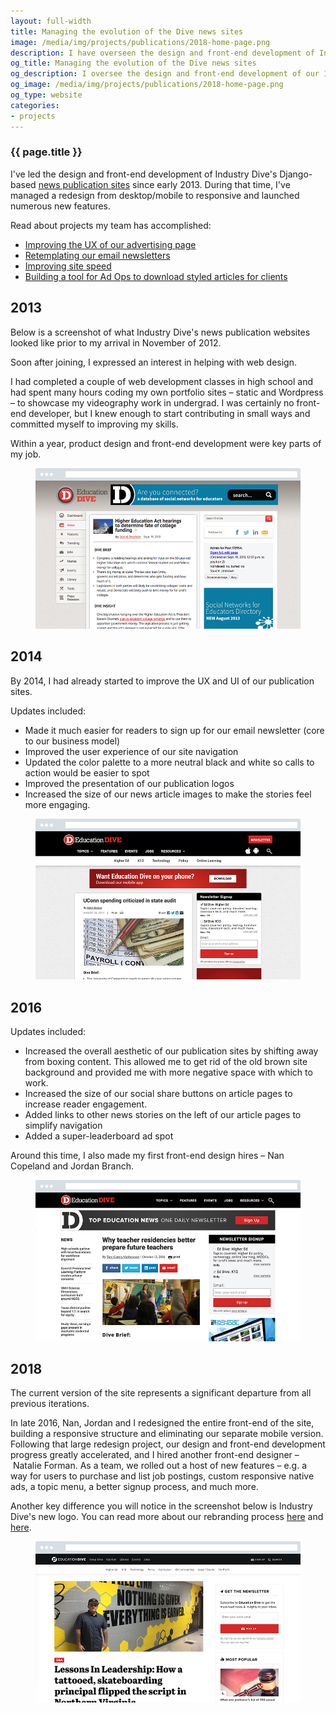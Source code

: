 ```yaml
---
layout: full-width
title: Managing the evolution of the Dive news sites
image: /media/img/projects/publications/2018-home-page.png
description: I have overseen the design and front-end development of Industry Dive's Django-based news publication sites since early 2013. During that time, our sites have significantly matured, along with my own knowledge of design and development best practices.
og_title: Managing the evolution of the Dive news sites
og_description: I oversee the design and front-end development of our 14 Django-based news publications.
og_image: /media/img/projects/publications/2018-home-page.png
og_type: website
categories: 
- projects
---
```


<section class="grid">
	<article>
		<h1>{{ page.title }}</h1>
		<p>I've led the design and front-end development of Industry Dive's Django-based <a href="https://www.biopharmadive.com/">news publication sites</a> since early 2013. During that time, I've managed a redesign from desktop/mobile to responsive and launched numerous new features.</p>
		<p>Read about projects my team has accomplished:</p>
		<ul>
			<li><a href="https://design.industrydive.com/ux/2018/09/19/advertise-ux.html">Improving the UX of our advertising page</a></li>
			<li><a href="https://design.industrydive.com/product/2018/03/15/newsletter-rebase.html">Retemplating our email newsletters</a></li>
			<li><a href="https://design.industrydive.com/ux/2017/09/03/speed-intro.html">Improving site speed</a></li>
			<li><a href="https://design.industrydive.com/product/2017/07/15/promoted-pdf-button.html">Building a tool for Ad Ops to download styled articles for clients</a></li>
		</ul>
	</article>
</section>

<section class="stripe-section">

<div class="timeline">
 	<div class="timeline-container right">
    	<div class="content">
			<h2>2013</h2>
			<p>Below is a screenshot of what Industry Dive's news publication websites looked like prior to my arrival in November of 2012.</p>
			<p>Soon after joining, I expressed an interest in helping with web design.</p>
			<p>I had completed a couple of web development classes in high school and had spent many hours coding my own portfolio sites – static and Wordpress – to showcase my videography work in undergrad. I was certainly no front-end developer, but I knew enough to start contributing in small ways and committed myself to improving my skills.</p>
			<p>Within a year, product design and front-end development were key parts of my job.</p>
			<figure class="full-figure">
				<img src="/media/img/projects/publications/2013-brief.jpg" />
			</figure>
    	</div>
  	</div>
	<div class="timeline-container right">
		<div class="content">
			<h2>2014</h2>
			<p>By 2014, I had already started to improve the UX and UI of our publication sites.</p>
			<p>Updates included:</p>
			<ul>
				<li>Made it much easier for readers to sign up for our email newsletter (core to our business model)</li>
				<li>Improved the user experience of our site navigation</li>
				<li>Updated the color palette to a more neutral black and white so calls to action would be easier to spot</li>
				<li>Improved the presentation of our publication logos</li>
				<li>Increased the size of our news article images to make the stories feel more engaging.</li>
			</ul>
			<figure class="full-figure">
				<img src="/media/img/projects/publications/2014-brief-2.jpg" />
			</figure>
		</div>
	</div>
	<div class="timeline-container right">
		<div class="content">
			<h2>2016</h2>
			<p>Updates included:</p>
			<ul>
				<li>Increased the overall aesthetic of our publication sites by shifting away from boxing content. This allowed me to get rid of the old brown site background and provided me with more negative space with which to work.</li>
				<li>Increased the size of our social share buttons on article pages to increase reader engagement.</li>
				<li>Added links to other news stories on the left of our article pages to simplify navigation</li>
				<li>Added a super-leaderboard ad spot</li>
			</ul>
			<p>Around this time, I also made my first front-end design hires – Nan Copeland and Jordan Branch.</p>
			<figure class="full-figure">
				<img src="/media/img/projects/publications/2016-brief.jpg" />
			</figure>
		</div>
	</div>
	<div class="timeline-container right">
		<div class="content">
			<h2>2018</h2>
			<p>The current version of the site represents a significant departure from all previous iterations.</p>
			<p>In late 2016, Nan, Jordan and I redesigned the entire front-end of the site, building a responsive structure and eliminating our separate mobile version. Following that large redesign project, our design and front-end development progress greatly accelerated, and I hired another front-end designer – Natalie Forman. As a team, we rolled out a host of new features – e.g. a way for users to purchase and list job postings, custom responsive native ads, a topic menu, a better signup process, and much more.</p>
			<p>Another key difference you will notice in the screenshot below is Industry Dive's new logo. You can read more about our rebranding process <a href="https://www.industrydive.com/news/post/new-dive-logo-design/">here</a> and <a href="https://design.industrydive.com/corporate/2018/05/09/logo-redesign.html">here</a>.</p>
			<figure class="full-figure">
				<img src="/media/img/projects/publications/2018-brief.jpg" />
			</figure>
		</div>
	</div>
</div>
</section>